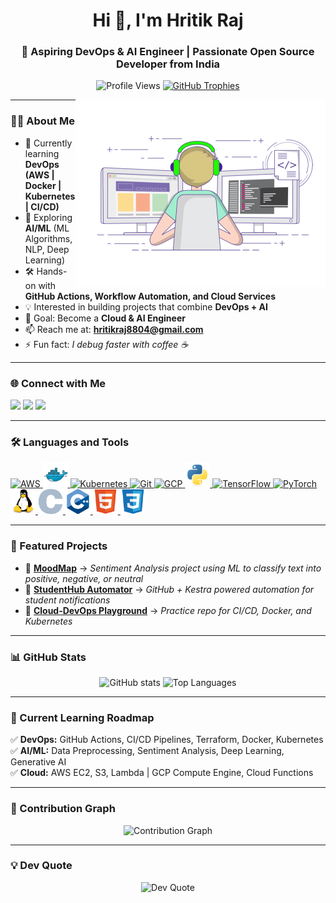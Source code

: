 <h1 align="center">Hi 👋, I'm Hritik Raj</h1>
<h3 align="center">🚀 Aspiring DevOps & AI Engineer | Passionate Open Source Developer from India</h3>

<p align="center">
  <img src="https://komarev.com/ghpvc/?username=hritikraj8804&label=Profile%20views&color=0e75b6&style=flat" alt="Profile Views" /> 
  <a href="https://github.com/ryo-ma/github-profile-trophy">
    <img src="https://github-profile-trophy.vercel.app/?username=hritikraj8804&theme=onedark&no-frame=true&margin-w=5" alt="GitHub Trophies"/>
  </a>
</p>

<img align="right" alt="Coding" width="400" src="https://raw.githubusercontent.com/devSouvik/devSouvik/master/gif3.gif">

---

### 👨‍💻 About Me  
- 🌱 Currently learning **DevOps (AWS | Docker | Kubernetes | CI/CD)**  
- 🤖 Exploring **AI/ML** (ML Algorithms, NLP, Deep Learning)  
- 🛠️ Hands-on with **GitHub Actions, Workflow Automation, and Cloud Services**  
- 💡 Interested in building projects that combine **DevOps + AI**  
- 🎯 Goal: Become a **Cloud & AI Engineer**  
- 📫 Reach me at: **hritikraj8804@gmail.com**  
- ⚡ Fun fact: *I debug faster with coffee ☕*  

---

### 🌐 Connect with Me  
<p align="left">
<a href="https://dev.to/hritikraj8804" target="blank"><img src="https://img.shields.io/badge/Dev.to-0A0A0A?style=for-the-badge&logo=devdotto&logoColor=white"/></a>
<a href="https://www.linkedin.com/in/hritik-raj-8804hr/" target="blank"><img src="https://img.shields.io/badge/LinkedIn-0077B5?style=for-the-badge&logo=linkedin&logoColor=white"/></a>
<a href="https://hashnode.com/@Hritikraj" target="blank"><img src="https://img.shields.io/badge/Hashnode-2962FF?style=for-the-badge&logo=hashnode&logoColor=white"/></a>
</p>

---

### 🛠️ Languages and Tools  
<p align="left"> 
  <a href="https://aws.amazon.com" target="_blank"> <img src="https://www.vectorlogo.zone/logos/amazon_aws/amazon_aws-icon.svg" alt="AWS" width="40" height="40"/> </a>
  <a href="https://www.docker.com/" target="_blank"> <img src="https://raw.githubusercontent.com/devicons/devicon/master/icons/docker/docker-original.svg" alt="Docker" width="40" height="40"/> </a>
  <a href="https://kubernetes.io" target="_blank"> <img src="https://www.vectorlogo.zone/logos/kubernetes/kubernetes-icon.svg" alt="Kubernetes" width="40" height="40"/> </a>
  <a href="https://git-scm.com/" target="_blank"> <img src="https://www.vectorlogo.zone/logos/git-scm/git-scm-icon.svg" alt="Git" width="40" height="40"/> </a>
  <a href="https://cloud.google.com" target="_blank"> <img src="https://www.vectorlogo.zone/logos/google_cloud/google_cloud-icon.svg" alt="GCP" width="40" height="40"/> </a>
  <a href="https://www.python.org" target="_blank"> <img src="https://raw.githubusercontent.com/devicons/devicon/master/icons/python/python-original.svg" alt="Python" width="40" height="40"/> </a>
  <a href="https://www.tensorflow.org/" target="_blank"> <img src="https://www.vectorlogo.zone/logos/tensorflow/tensorflow-icon.svg" alt="TensorFlow" width="40" height="40"/> </a>
  <a href="https://pytorch.org/" target="_blank"> <img src="https://www.vectorlogo.zone/logos/pytorch/pytorch-icon.svg" alt="PyTorch" width="40" height="40"/> </a>
  <a href="https://www.linux.org/" target="_blank"> <img src="https://raw.githubusercontent.com/devicons/devicon/master/icons/linux/linux-original.svg" alt="Linux" width="40" height="40"/> </a>
  <a href="https://www.cprogramming.com/" target="_blank"> <img src="https://raw.githubusercontent.com/devicons/devicon/master/icons/c/c-original.svg" alt="C" width="40" height="40"/> </a>
  <a href="https://isocpp.org/" target="_blank"> <img src="https://raw.githubusercontent.com/devicons/devicon/master/icons/cplusplus/cplusplus-original.svg" alt="C++" width="40" height="40"/> </a>
  <a href="https://www.w3.org/html/" target="_blank"> <img src="https://raw.githubusercontent.com/devicons/devicon/master/icons/html5/html5-original.svg" alt="HTML" width="40" height="40"/> </a>
  <a href="https://www.w3schools.com/css/" target="_blank"> <img src="https://raw.githubusercontent.com/devicons/devicon/master/icons/css3/css3-original.svg" alt="CSS" width="40" height="40"/> </a>
</p>

---

### 🚀 Featured Projects  
- 🔹 [**MoodMap**](https://github.com/hritikraj8804/MoodMap) → *Sentiment Analysis project using ML to classify text into positive, negative, or neutral*  
- 🔹 [**StudentHub Automator**](https://github.com/hritikraj8804/StudentHub-Automator) → *GitHub + Kestra powered automation for student notifications*  
- 🔹 [**Cloud-DevOps Playground**](https://github.com/hritikraj8804) → *Practice repo for CI/CD, Docker, and Kubernetes*  

---

### 📊 GitHub Stats  
<p align="center">
  <img src="https://github-readme-stats.vercel.app/api?username=hritikraj8804&show_icons=true&theme=tokyonight" alt="GitHub stats" height="160"/>
  <img src="https://github-readme-stats.vercel.app/api/top-langs?username=hritikraj8804&show_icons=true&locale=en&layout=compact&theme=tokyonight" alt="Top Languages" height="160"/>
</p>

---


### 🧩 Current Learning Roadmap  
✅ **DevOps:** GitHub Actions, CI/CD Pipelines, Terraform, Docker, Kubernetes  
✅ **AI/ML:** Data Preprocessing, Sentiment Analysis, Deep Learning, Generative AI  
✅ **Cloud:** AWS EC2, S3, Lambda | GCP Compute Engine, Cloud Functions  

---

### 🌱 Contribution Graph  
<p align="center">
  <img src="https://github-readme-activity-graph.vercel.app/graph?username=hritikraj8804&theme=tokyo-night" alt="Contribution Graph"/>
</p>

---

### 💡 Dev Quote  
<p align="center">
  <img src="https://quotes-github-readme.vercel.app/api?type=horizontal&theme=tokyonight" alt="Dev Quote"/>
</p>
